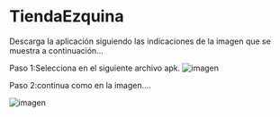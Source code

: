 # TiendaEzquina
Descarga la aplicación siguiendo las indicaciones de la imagen que se muestra a continuación...

Paso 1:Selecciona en el siguiente archivo apk.
![imagen](https://github.com/Nikrovikey/miappApk/assets/134122438/2fd0c8a6-5618-431d-ae69-06881940db8b)


Paso 2:continua como en la imagen....

![imagen](https://github.com/Nikrovikey/miappApk/assets/134122438/a0984243-8168-405e-bbde-907efd6bcbe0)
